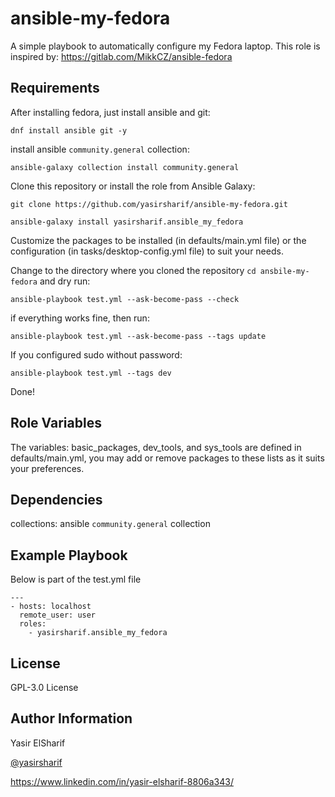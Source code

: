 ansible-my-fedora
=========

A simple playbook to automatically configure my Fedora laptop.
This role is inspired by: https://gitlab.com/MikkCZ/ansible-fedora

Requirements
------------
After installing fedora, just install ansible and git:

`dnf install ansible git -y`

install ansible `community.general` collection:

`ansible-galaxy collection install community.general`

Clone this repository or install the role from Ansible Galaxy:

`git clone https://github.com/yasirsharif/ansible-my-fedora.git`

`ansible-galaxy install yasirsharif.ansible_my_fedora`

Customize the packages to be installed (in defaults/main.yml file) or the configuration (in tasks/desktop-config.yml file) to suit your needs.

Change to the directory where you cloned the repository `cd ansbile-my-fedora` and dry run:

`ansible-playbook test.yml --ask-become-pass --check`

if everything works fine, then run:

`ansible-playbook test.yml --ask-become-pass --tags update`

If you configured sudo without password:

`ansible-playbook test.yml --tags dev`

Done!

Role Variables
--------------

The variables: basic_packages, dev_tools, and sys_tools are defined in defaults/main.yml, you may add or remove packages to these lists as it suits your preferences.

Dependencies
------------
collections:
ansible `community.general` collection

Example Playbook
----------------

Below is part of the test.yml file
```
---
- hosts: localhost
  remote_user: user
  roles:
    - yasirsharif.ansible_my_fedora
```

License
-------
GPL-3.0 License

Author Information
------------------
Yasir ElSharif

[@yasirsharif](https://twitter.com/yasirsharif)

https://www.linkedin.com/in/yasir-elsharif-8806a343/